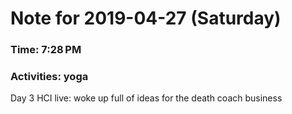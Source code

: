 # Note for 2019-04-27 (Saturday)
### Time: 7:28 PM
### Activities: yoga

Day 3 HCI live: woke up full of ideas for the death coach business
